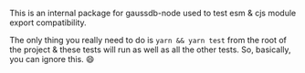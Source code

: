 This is an internal package for gaussdb-node used to test esm & cjs module export compatibility.

The only thing you really need to do is `yarn && yarn test` from the root of the project & these tests will run as well as all the other tests. So, basically, you can ignore this. 😄
